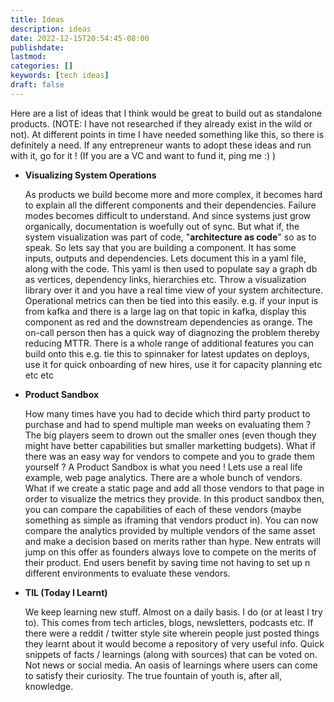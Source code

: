 ```yaml
---
title: Ideas
description: ideas
date: 2022-12-15T20:54:45-08:00
publishdate: 
lastmod: 
categories: []
keywords: [tech ideas]
draft: false
---
```

Here are a list of ideas that I think would be great to build out as standalone products. (NOTE: I have not researched if they already exist in the wild or not). At different points in time I have needed something like this, so there is definitely a need. If any entrepreneur wants to adopt these ideas and run with it, go for it ! (If you are a VC and want to fund it, ping me :) )

* **Visualizing System Operations**

    As products we build become more and more complex, it becomes hard to explain all the different components and their dependencies. Failure modes becomes difficult to understand. And since systems just grow organically, documentation is woefully out of sync. 
    But what if, the system visualization was part of code, "**architecture as code**" so as to speak. So lets say that you are building a component. It has some inputs, outputs and dependencies. Lets document this in a yaml file, along with the code. This yaml is then used to populate say a graph db as vertices, dependency links, hierarchies etc. Throw a visualization library over it and you have a real time view of your system architecture. Operational metrics can then be tied into this easily. e.g. if your input is from kafka and there is a large lag on that topic in kafka, display this component as red and the downstream dependencies as orange. The on-call person then has a quick way of diagnozing the problem thereby reducing MTTR. There is a whole range of additional features you can build onto this e.g. tie this to spinnaker for latest updates on deploys, use it for quick onboarding of new hires, use it for capacity planning etc etc etc

 
* **Product Sandbox**

    How many times have you had to decide which third party product to purchase and had to spend multiple man weeks on evaluating them ? The big players seem to drown out the smaller ones (even though they might have better capabilities but smaller marketting budgets). What if there was an easy way for vendors to compete and you to grade them yourself ? A Product Sandbox is what you need ! Lets use a real life example, web page analytics. There are a whole bunch of vendors. What if we create a static page and add all those vendors to that page in order to visualize the metrics they provide. In this product sandbox then, you can compare the capabilities of each of these vendors (maybe something as simple as iframing that vendors product in). You can now compare the analytics provided by multiple vendors of the same asset and make a decision based on merits rather than hype. New entrats will jump on this offer as founders always love to compete on the merits of their product. End users benefit by saving time not having to set up n different environments to evaluate these vendors.

* **TIL (Today I Learnt)**

    We keep learning new stuff. Almost on a daily basis. I do (or at least I try to). This comes from tech articles, blogs, newsletters, podcasts etc. If there were a reddit / twitter style site wherein people just posted things they learnt about it would become a repository of very useful info. Quick snippets of facts / learnings (along with sources) that can be voted on. Not news or social media. An oasis of learnings where users can come to satisfy their curiosity. The true fountain of youth is, after all, knowledge.
